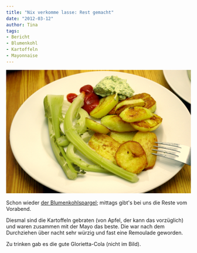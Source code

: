 ```yaml
---
title: "Nix verkomme lasse: Rest gemacht"
date: "2012-03-12" 
author: Tina
tags:
- Bericht
- Blumenkohl
- Kartoffeln
- Mayonnaise
---
```


![Blumenkohlblattrippen als Spargel zubereitet, mit Bratkartoffeln](images/imgp8688.jpg "IMGP8688")

Schon wieder [der Blumenkohlspargel](/posts/2012/03/blumenkohlblattrippen-mit-kartoffeln/); mittags gibt's bei uns die Reste vom Vorabend. 

Diesmal sind die Kartoffeln gebraten (von Apfel, der kann das vorzüglich) und waren zusammen mit der Mayo das beste. Die war nach dem Durchziehen über nacht sehr würzig und fast eine Remoulade geworden. 

Zu trinken gab es die gute Glorietta-Cola (nicht im Bild).
